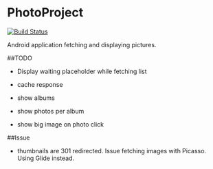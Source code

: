 # PhotoProject
[![Build Status](https://travis-ci.org/TurhanOz/PhotoProject.svg?branch=master)](https://travis-ci.org/TurhanOz/PhotoProject)

Android application fetching and displaying pictures.

##TODO
- Display waiting placeholder while fetching list
- cache response

- show albums
- show photos per album
- show big image on photo click

##Issue
- thumbnails are 301 redirected. Issue fetching images with Picasso. Using Glide instead.
